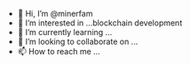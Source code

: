 - 👋 Hi, I’m @minerfam
- 👀 I’m interested in ...blockchain development
- 🌱 I’m currently learning ...
- 💞️ I’m looking to collaborate on ...
- 📫 How to reach me ...

<!---
minerfam/minerfam is a ✨ special ✨ repository because its `README.md` (this file) appears on your GitHub profile.
You can click the Preview link to take a look at your changes.
--->
